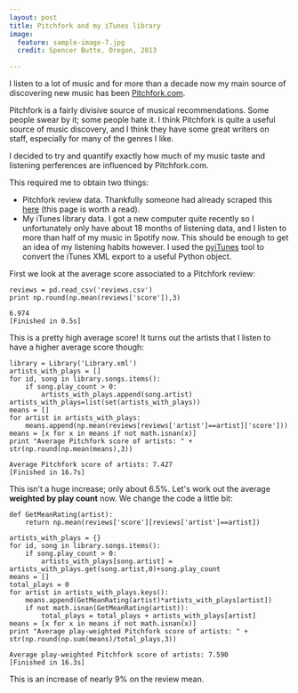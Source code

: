 ```yaml
---
layout: post
title: Pitchfork and my iTunes library 
image:
  feature: sample-image-7.jpg
  credit: Spencer Butte, Oregon, 2013

---
```


I listen to a lot of music and for more than a decade now my main source of discovering new music has been [Pitchfork.com](http://www.pitchfork.com). 

Pitchfork is a fairly divisive source of musical recommendations. Some people swear by it; some people hate it. I think Pitchfork is quite a useful source of music discovery, and I think they have some great writers on staff, especially for many of the genres I like.

I decided to try and quantify exactly how much of my music taste and listening perferences are influenced by Pitchfork.com. 

This required me to obtain two things:

- Pitchfork review data. Thankfully someone had already scraped this [here](http://jmduke.com/posts/analysing-pitchfork-using-pandas/) (this page is worth a read). 
- My iTunes library data. I got a new computer quite recently so I unfortunately only have about 18 months of listening data, and I listen to more than half of my music in Spotify now. This should be enough to get an idea of my listening habits however. I used the [pyiTunes](https://github.com/liamks/pyitunes) tool to convert the iTunes XML export to a useful Python object. 

First we look at the average score associated to a Pitchfork review:

    reviews = pd.read_csv('reviews.csv')
    print np.round(np.mean(reviews['score']),3)

    6.974
    [Finished in 0.5s]

This is a pretty high average score! It turns out the artists that I listen to have a higher average score though:

    library = Library('Library.xml')
    artists_with_plays = []
    for id, song in library.songs.items():
        if song.play_count > 0:
            artists_with_plays.append(song.artist)
    artists_with_plays=list(set(artists_with_plays))
    means = []
    for artist in artists_with_plays:
        means.append(np.mean(reviews[reviews['artist']==artist]['score']))
    means = [x for x in means if not math.isnan(x)]
    print "Average Pitchfork score of artists: " + str(np.round(np.mean(means),3))

    Average Pitchfork score of artists: 7.427
    [Finished in 16.7s]

This isn't a huge increase; only about 6.5%. Let's work out the average **weighted by play count** now. We change the code a little bit:

    def GetMeanRating(artist):
        return np.mean(reviews['score'][reviews['artist']==artist])

    artists_with_plays = {}
    for id, song in library.songs.items():
        if song.play_count > 0:
            artists_with_plays[song.artist] = artists_with_plays.get(song.artist,0)+song.play_count
    means = []
    total_plays = 0
    for artist in artists_with_plays.keys():
        means.append(GetMeanRating(artist)*artists_with_plays[artist])
        if not math.isnan(GetMeanRating(artist)):
            total_plays = total_plays + artists_with_plays[artist]
    means = [x for x in means if not math.isnan(x)]
    print "Average play-weighted Pitchfork score of artists: " + str(np.round(np.sum(means)/total_plays,3))

    Average play-weighted Pitchfork score of artists: 7.590
    [Finished in 16.3s]

This is an increase of nearly 9% on the review mean.

